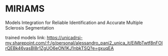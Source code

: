 # MIRIAMS
Models Integration for Reliable Identification and Accurate Multiple Sclerosis Segmentation


trained models link: https://unicadrsi-my.sharepoint.com/:f:/g/personal/alessandro_pani2_unica_it/EiMbTwtf8nFOlrQEBk46vasBl8r1ZgUO6eON1KJ1nbkTSQ?e=gxuqEA
